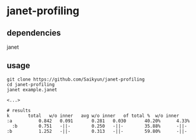 # janet-profiling

## dependencies
janet

## usage
```
git clone https://github.com/Saikyun/janet-profiling
cd janet-profiling
janet example.janet

<...>

# results
k		total	w/o inner	avg	w/o inner	of total %	w/o inner
:a        	0.842	0.091		0.281	0.030		40.20%		4.33%
  :b      	0.751	-||-		0.250	-||-		35.88%		-||-
:b        	1.252	-||-		0.313	-||-		59.80%		-||-
```
